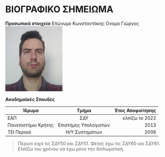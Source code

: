 # ΒΙΟΓΡΑΦΙΚΟ ΣΗΜΕΙΩΜΑ

**Προσωπικά στοιχεία**
Επώνυμο Κωνσταντάκης
Ονομα Γιώργος
![](img/photo2.jpg)

**Ακαδημαϊκές Σπουδές**



| Ίδρυμα        | Τμήμα           | Έτος Αποφοίτησης  |
| ------------- |:-------------:| -----:|
| ΕΑΠ | ΣΔΥ      |    ελπίζω το 2022 |
| Πανεπιστήμιο Κρήτης      | Επιστήμης Υπολογιστών | 2013 |
| ΤΕΙ Περαιά     | Η/Υ Συστημάτων      |   2006 |


> Πέρυσι είχα τις ΣΔΥ50 και ΣΔΥ51.
> Φέτος έχω τις ΣΔΥ60 και ΣΔΥ61.
> Ελπίζω του χρόνου να έχω μόνο την διπλωματική.

